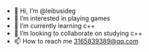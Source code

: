- 👋 Hi, I’m @leibusideg
- 👀 I’m interested in playing games
- 🌱 I’m currently learning c++
- 💞️ I’m looking to collaborate on studying c++
- 📫 How to reach me 3165839389@qq.com


